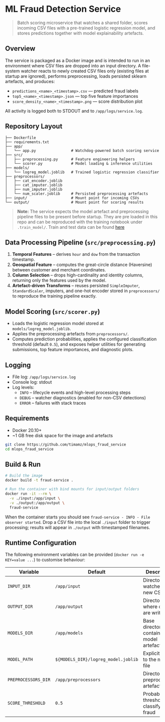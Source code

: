 # ML Fraud Detection Service

> Batch scoring microservice that watches a shared folder, scores incoming CSV files with a pre-trained logistic regression model, and stores predictions together with model explainability artefacts.

## Overview

The service is packaged as a Docker image and is intended to run in an environment where CSV files are dropped into an input directory. A file-system watcher reacts to newly created CSV files only (existing files at startup are ignored), performs preprocessing, loads persisted sklearn artefacts, and produces:
- `predictions_<name>_<timestamp>.csv` — predicted fraud labels
- `top5_<name>_<timestamp>.json` — top five feature importances
- `score_density_<name>_<timestamp>.png` — score distribution plot

All activity is logged both to STDOUT and to `/app/logs/service.log`.

## Repository Layout

```
├── Dockerfile
├── requirements.txt
├── app/
│   └── app.py                # Watchdog-powered batch scoring service
├── src/
│   ├── preprocessing.py      # Feature engineering helpers
│   └── scorer.py             # Model loading & inference utilities
├── models/
│   └── logreg_model.joblib   # Trained logistic regression classifier
├── preprocessors/
│   ├── cat_encoder.joblib
│   ├── cat_imputer.joblib
│   ├── num_imputer.joblib
│   └── num_scaler.joblib     # Persisted preprocessing artefacts
├── input/                    # Mount point for incoming CSVs
└── output/                   # Mount point for scoring results
```

> **Note:** The service expects the model artefact and preprocessing pipeline files to be present before startup. They are pre loaded in this repo and can be reproduced with the training notebook under `.train_model/`. Train and test data can be found [here](https://www.kaggle.com/competitions/teta-ml-1-2025/data)

## Data Processing Pipeline (`src/preprocessing.py`)

1. **Temporal Features** – derives `hour` and `dow` from the transaction timestamp.
2. **Geospatial Feature** – computes the great-circle distance (Haversine) between customer and merchant coordinates.
3. **Column Selection** – drops high-cardinality and identity columns, returning only the features used by the model.
4. **Artefact-driven Transforms** – reuses persisted `SimpleImputer`, `StandardScaler`, imputers, and one-hot encoder stored in `preprocessors/` to reproduce the training pipeline exactly.

## Model Scoring (`src/scorer.py`)

- Loads the logistic regression model stored at `models/logreg_model.joblib`.
- Applies the preprocessing artefacts from `preprocessors/`.
- Computes prediction probabilities, applies the configured classification threshold (default `0.5`), and exposes helper utilities for generating submissions, top feature importances, and diagnostic plots.

## Logging

- File log: `/app/logs/service.log`
- Console log: stdout
- Log levels:
  - `INFO` – lifecycle events and high-level processing steps
  - `DEBUG` – watcher diagnostics (enabled for non-CSV detections)
  - `ERROR` – failures with stack traces

## Requirements

- Docker 20.10+
- ~1 GB free disk space for the image and artefacts

```bash
git clone https://github.com/timamz/mlops_fraud_service
cd mlops_fraud_service
```

## Build & Run

```bash
# Build the image
docker build -t fraud-service .

# Run the container with bind mounts for input/output folders
docker run -it --rm \
  -v ./input:/app/input \
  -v ./output:/app/output \
  fraud-service
```

When the container starts you should see `fraud-service - INFO - File observer started`. Drop a CSV file into the local `./input` folder to trigger processing; results will appear in `./output` with timestamped filenames.

## Runtime Configuration

The following environment variables can be provided (`docker run -e KEY=value ...`) to customise behaviour:

| Variable | Default | Description |
|----------|---------|-------------|
| `INPUT_DIR` | `/app/input` | Directory watched for new CSV files |
| `OUTPUT_DIR` | `/app/output` | Directory where outputs are written |
| `MODELS_DIR` | `/app/models` | Base directory containing the model artefact |
| `MODEL_PATH` | `${MODELS_DIR}/logreg_model.joblib` | Explicit path to the model file |
| `PREPROCESSORS_DIR` | `/app/preprocessors` | Directory with preprocessing artefacts |
| `SCORE_THRESHOLD` | `0.5` | Probability threshold for classifying fraud |
